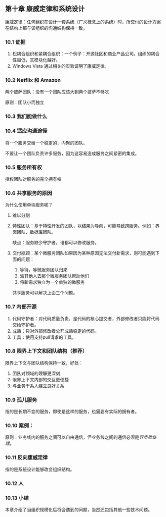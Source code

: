 ## 第十章 康威定律和系统设计

康威定律：任何组织在设计一套系统（广义概念上的系统）时，所交付的设计方案在结构上都与该组织的沟通结构保持一致。

### 10.1 证据

1. 松耦合组织和紧耦合组织：一个例子：开源社区和商业产品公司。组织的耦合性越低，其模块化越好。
2. Windows Vista 通过相关的实验证明了康威定律。

### 10.2 Netflix 和 Amazon

两个披萨团队：没有一个团队应该大到两个披萨不够吃

原则：团队小而独立

### 10.3 我们能做什么

### 10.4 适应沟通途径

将一个服务交给一个稳定的，内聚的团队。

不要让一个团队负责许多服务，因为这容易造成服务之间紧密的集成。

### 10.5 服务所有权

授权团队对服务的完全拥有权

### 10.6 共享服务的原因

为什么使用单块服务呢？

1. 难以分割
2. 特性团队：基于特性开发的团队，以结果为导向，可能导致跨服务。例如：界面团队、数据库团队。

    缺点：服务缺少守护者，谁都可以修改服务。

3. 交付瓶颈：某个微服务团队如果因为某种原因无法交付新需求，则可能遇到下面的问题：

    1. 等待，等微服务团队归来
    2. 派其他人去那个微服务团队帮助他们
    3. 将新需求独立为一个单独的微服务
    
    共享服务可以解决上面三个问题。

### 10.7 内部开源

1. 代码守护者：对代码质量负责，是代码的核心提交者，外部修改者只能将代码交给守护者。
2. 成熟：只对外部修改者公开成熟稳定的代码。
3. 工具：使用支持pull请求的工具。

### 10.8 限界上下文和团队结构（推荐）

限界上下文与团队结构保持一致，好处：

1. 团队对领域的理解更深刻
2. 限界上下文内部的交互更便捷
3. 与业务干系人建立良好关系

### 10.9 孤儿服务

指的是长期不变的服务，即使是这样的服务，也需要有实际的拥有者。

### 10.10 案例：

原则：业务线内的服务之间可以自由通信，但业务线之间的通信必须是*异步批处理*。

### 10.11 反向康威定律

指的是系统设计能够改变组织结构。

### 10.12 人

### 10.13 小结

本章介绍了当组织规模化后将会遇到的问题，当然还包括其他一些技术问题。
